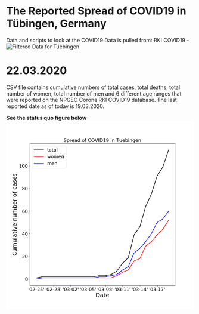 # The Reported Spread of COVID19 in Tübingen, Germany
Data and scripts to look at the COVID19
Data is pulled from: RKI COVID19 - ![Filtered Data for Tuebingen](https://npgeo-corona-npgeo-de.hub.arcgis.com/datasets/dd4580c810204019a7b8eb3e0b329dd6_0/data?orderBy=AnzahlFall&orderByAsc=false&where=IdBundesland%20%3E%3D%208%20AND%20UPPER(Landkreis)%20like%20N%27%25LK%20T%C3%9C%25%27) 
# 22.03.2020

CSV file contains cumulative numbers of total cases, total deaths, total number of women, total number of men and 6 different age ranges that were reported on the NPGEO Corona RKI COVID19 database. The last reported date as of today is 19.03.2020.

**See the status quo figure below**![See the current status](https://github.com/gizal/COVID19/blob/master/COVID19_DE_Tuebingen.png)


